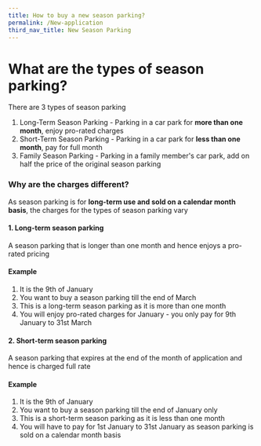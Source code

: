 ```yaml
---
title: How to buy a new season parking?
permalink: /New-application
third_nav_title: New Season Parking
---
```



# What are the types of season parking?
There are 3 types of season parking
1. Long-Term Season Parking - Parking in a car park for **more than one month**, enjoy pro-rated charges
2. Short-Term Season Parking - Parking in a car park for **less than one month**, pay for full month
3. Family Season Parking - Parking in a family member's car park, add on half the price of the original season parking

### Why are the charges different?
As season parking is for **long-term use and sold on a calendar month basis**, the charges for the types of season parking vary
#### 1. Long-term season parking 
A season parking that is longer than one month and hence enjoys a pro-rated pricing
#### Example 
1. It is the 9th of January 
2. You want to buy a season parking till the end of March
3. This is a long-term season parking as it is more than one month
4. You will enjoy pro-rated charges for January - you only pay for 9th January to 31st March

#### 2. Short-term season parking 
A season parking that expires at the end of the month of application and hence is charged full rate
#### Example 
1. It is the 9th of January 
2. You want to buy a season parking till the end of January only
3. This is a short-term season parking as it is less than one month
4. You will have to pay for 1st January to 31st January as season parking is sold on a calendar month basis
